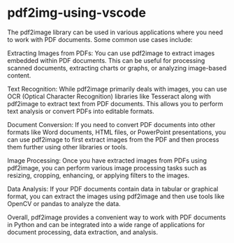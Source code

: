 # pdf2img-using-vscode

The pdf2image library can be used in various applications where you need to work with PDF documents. Some common use cases include:

Extracting Images from PDFs: You can use pdf2image to extract images embedded within PDF documents. This can be useful for processing scanned documents, extracting charts or graphs, or analyzing image-based content.

Text Recognition: While pdf2image primarily deals with images, you can use OCR (Optical Character Recognition) libraries like Tesseract along with pdf2image to extract text from PDF documents. This allows you to perform text analysis or convert PDFs into editable formats.

Document Conversion: If you need to convert PDF documents into other formats like Word documents, HTML files, or PowerPoint presentations, you can use pdf2image to first extract images from the PDF and then process them further using other libraries or tools.

Image Processing: Once you have extracted images from PDFs using pdf2image, you can perform various image processing tasks such as resizing, cropping, enhancing, or applying filters to the images.

Data Analysis: If your PDF documents contain data in tabular or graphical format, you can extract the images using pdf2image and then use tools like OpenCV or pandas to analyze the data.

Overall, pdf2image provides a convenient way to work with PDF documents in Python and can be integrated into a wide range of applications for document processing, data extraction, and analysis.
